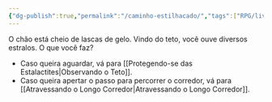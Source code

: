 ```yaml
---
{"dg-publish":true,"permalink":"/caminho-estilhacado/","tags":["RPG/livro-jogo/Draegeni/story-points"],"created":"2024-12-26T19:19:51.289-05:00","updated":"2024-12-26T20:09:19.063-05:00"}
---
```



O chão está cheio de lascas de gelo. Vindo do teto, você ouve diversos estralos. O que você faz?

- Caso queira aguardar, vá para [[Protegendo-se das Estalactites\|Observando o Teto]].
- Caso queira apertar o passo para percorrer o corredor, vá para [[Atravessando o Longo Corredor\|Atravessando o Longo Corredor]].
